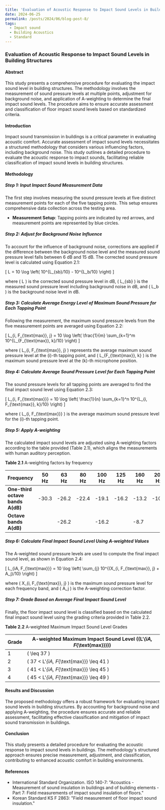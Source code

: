 ```yaml
---
title: 'Evaluation of Acoustic Response to Impact Sound Levels in Building Structures - Korean Standard'
date: 2024-06-25
permalink: /posts/2024/06/blog-post-8/
tags:
  - Impact sound
  - Building Acoustics
  - Standard
---
```


### Evaluation of Acoustic Response to Impact Sound Levels in Building Structures

#### Abstract
This study presents a comprehensive procedure for evaluating the impact sound level in building structures. The methodology involves the measurement of sound pressure levels at multiple points, adjustment for background noise, and application of A-weighting to determine the final impact sound levels. The procedure aims to ensure accurate assessment and classification of floor impact sound levels based on standardized criteria.

#### Introduction
Impact sound transmission in buildings is a critical parameter in evaluating acoustic comfort. Accurate assessment of impact sound levels necessitates a structured methodology that considers various influencing factors, including background noise. This study outlines a detailed procedure to evaluate the acoustic response to impact sounds, facilitating reliable classification of impact sound levels in building structures.

#### Methodology

##### Step 1: Input Impact Sound Measurement Data
The first step involves measuring the sound pressure levels at five distinct measurement points for each of the five tapping points. This setup ensures comprehensive data collection across the testing area.

- **Measurement Setup**: Tapping points are indicated by red arrows, and measurement points are represented by blue circles.

##### Step 2: Adjust for Background Noise Influence
To account for the influence of background noise, corrections are applied if the difference between the background noise level and the measured sound pressure level falls between 6 dB and 15 dB. The corrected sound pressure level is calculated using Equation 2.1:

\[ L = 10 \log \left( 10^{L_{sb}/10} - 10^{L_b/10} \right) \]

where \( L \) is the corrected sound pressure level in dB, \( L_{sb} \) is the measured sound pressure level including background noise in dB, and \( L_b \) is the background noise level in dB.

##### Step 3: Calculate Average Energy Level of Maximum Sound Pressure for Each Tapping Point
Following the measurement, the maximum sound pressure levels from the five measurement points are averaged using Equation 2.2:

\[ L_{i, F_{\text{max}}, j} = 10 \log \left( \frac{1}{m} \sum_{k=1}^m 10^{L_{F_{\text{max}}, k}/10} \right) \]

where \( L_{i, F_{\text{max}}, j} \) represents the average maximum sound pressure level at the \(i\)-th tapping point, and \( L_{F_{\text{max}}, k} \) is the maximum sound pressure level at the \(k\)-th microphone position.

##### Step 4: Calculate Average Sound Pressure Level for Each Tapping Point
The sound pressure levels for all tapping points are averaged to find the final impact sound level using Equation 2.3:

\[ L_{i, F_{\text{max}}} = 10 \log \left( \frac{1}{n} \sum_{k=1}^n 10^{L_{i, F_{\text{max}}, k}/10} \right) \]

where \( L_{i, F_{\text{max}}} \) is the average maximum sound pressure level for the \(i\)-th tapping point.

##### Step 5: Apply A-weighting
The calculated impact sound levels are adjusted using A-weighting factors according to the table provided (Table 2.1), which aligns the measurements with human auditory perception.

**Table 2.1** A-weighting factors by frequency

| Frequency | 50 Hz | 63 Hz | 80 Hz | 100 Hz | 125 Hz | 160 Hz | 200 Hz | 250 Hz | 315 Hz | 400 Hz | 500 Hz | 630 Hz |
| --------- | ----- | ----- | ----- | ------ | ------ | ------ | ------ | ------ | ------ | ------ | ------ | ------ |
| **One-third octave bands A(dB)** | -30.3 | -26.2 | -22.4 | -19.1 | -16.2 | -13.2 | -10.8 | -8.7  | -6.6  | -4.8  | -3.2  | -1.9  |
| **Octave bands A(dB)** |  | -26.2 |  | -16.2 |  | -8.7  |  | -3.2  |

##### Step 6: Calculate Final Impact Sound Level Using A-weighted Values
The A-weighted sound pressure levels are used to compute the final impact sound level, as shown in Equation 2.4:

\[ L_{iA, F_{\text{max}}} = 10 \log \left( \sum_{j} 10^{(X_{i, F_{\text{max}}, j} + A_j)/10} \right) \]

where \( X_{i, F_{\text{max}}, j} \) is the maximum sound pressure level for each frequency band, and \( A_j \) is the A-weighting correction factor.

##### Step 7: Grade Based on Average Final Impact Sound Level
Finally, the floor impact sound level is classified based on the calculated final impact sound level using the grading criteria provided in Table 2.2.

**Table 2.2** A-weighted Maximum Impact Sound Level Grades

| Grade | A-weighted Maximum Impact Sound Level (\(L'_{iA, F_{\text{max}}}\)) |
| ----- | ------------------------------------------------------ |
| 1     | \( \leq 37 \)                                          |
| 2     | \( 37 < L'_{iA, F_{\text{max}}} \leq 41 \)             |
| 3     | \( 41 < L'_{iA, F_{\text{max}}} \leq 45 \)             |
| 4     | \( 45 < L'_{iA, F_{\text{max}}} \leq 49 \)             |

#### Results and Discussion
The proposed methodology offers a robust framework for evaluating impact sound levels in building structures. By accounting for background noise and applying A-weighting, the procedure ensures accurate and reliable assessment, facilitating effective classification and mitigation of impact sound transmission in buildings.

#### Conclusion
This study presents a detailed procedure for evaluating the acoustic response to impact sound levels in buildings. The methodology's structured approach ensures precise measurement, adjustment, and classification, contributing to enhanced acoustic comfort in building environments.

#### References
- International Standard Organization. ISO 140-7: "Acoustics - Measurement of sound insulation in buildings and of building elements - Part 7: Field measurements of impact sound insulation of floors." 
- Korean Standard KS F 2863: "Field measurement of floor impact sound insulation."



